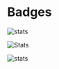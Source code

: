 # Badges

![stats](https://github-readme-stats.vercel.app/api?username=yohann-kevin&show_icons=true&theme=chartreuse-dark)

<!-- ![Codewars](https://www.codewars.com/users/-yohann-/badges/large) -->

![Stats](https://github-readme-stats.vercel.app/api/top-langs/?username=yohann-kevin&hide=html,css,blade&theme=chartreuse-dark)
<!-- (https://github.com/anuraghazra/github-readme-stats) -->

![stats](https://github-readme-stats.vercel.app/api/wakatime?username=yohann-kevin&theme=chartreuse-dark)
